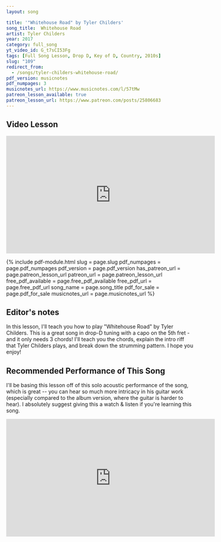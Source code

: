 ```yaml
---
layout: song

title: '"Whitehouse Road" by Tyler Childers'
song_title:  Whitehouse Road
artist: Tyler Childers
year: 2017
category: full_song
yt_video_id: G_t7sCI53Fg
tags: [Full Song Lesson, Drop D, Key of D, Country, 2010s]
slug: "109"
redirect_from:
  - /songs/tyler-childers-whitehouse-road/
pdf_version: musicnotes
pdf_numpages: 3
musicnotes_url: https://www.musicnotes.com/l/57tMw
patreon_lesson_available: true
patreon_lesson_url: https://www.patreon.com/posts/25806683
---
```


## Video Lesson

<iframe width="560" height="315" src="https://www.youtube.com/embed/G_t7sCI53Fg?showinfo=0" frameborder="0" allowfullscreen></iframe>

{% include pdf-module.html slug = page.slug pdf_numpages = page.pdf_numpages pdf_version = page.pdf_version has_patreon_url = page.patreon_lesson_url patreon_url = page.patreon_lesson_url free_pdf_available = page.free_pdf_available free_pdf_url = page.free_pdf_url song_name = page.song_title pdf_for_sale = page.pdf_for_sale musicnotes_url = page.musicnotes_url %}

## Editor's notes

In this lesson, I'll teach you how to play "Whitehouse Road" by Tyler Childers. This is a great song in drop-D tuning with a capo on the 5th fret - and it only needs 3 chords! I'll teach you the chords, explain the intro riff that Tyler Childers plays, and break down the strumming pattern. I hope you enjoy!

## Recommended Performance of This Song

I'll be basing this lesson off of this solo acoustic performance of the song, which is great -- you can hear so much more intricacy in his guitar work (especially compared to the album version, where the guitar is harder to hear). I absolutely suggest giving this a watch & listen if you're learning this song.

<iframe width="560" height="315" src="https://www.youtube.com/embed/oOIJecsnaWg?rel=0" frameborder="0" gesture="media" allow="encrypted-media" allowfullscreen></iframe>
